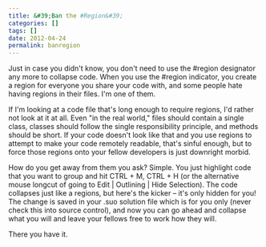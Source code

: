```yaml
---
title: &#39;Ban the #Region&#39;
categories: []
tags: []
date: 2012-04-24
permalink: banregion
---
```


Just in case you didn&#39;t know, you don&#39;t need to use the #region designator any more to collapse code. When you use the #region indicator, you create a region for everyone you share your code with, and some people hate having regions in their files. I&#39;m one of them.
<!-- xmore -->

If I&#39;m looking at a code file that&#39;s long enough to require regions, I&#39;d rather not look at it at all. Even "in the real world," files should contain a single class, classes should follow the single responsibility principle, and methods should be short. If your code doesn&#39;t look like that and you use regions to attempt to make your code remotely readable, that&#39;s sinful enough, but to force those regions onto your fellow developers is just downright morbid.

How do you get away from them you ask? Simple. You just highlight code that you want to group and hit CTRL + M, CTRL + H (or the alternative mouse longcut of going to Edit | Outlining | Hide Selection). The code collapses just like a regions, but here&#39;s the kicker &ndash; it&#39;s only hidden for you! The change is saved in your .suo solution file which is for you only (never check this into source control), and now you can go ahead and collapse what you will and leave your fellows free to work how they will.

There you have it.